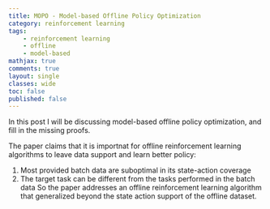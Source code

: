 ```yaml
---
title: MOPO - Model-based Offline Policy Optimization
category: reinforcement learning
tags: 
    - reinforcement learning
    - offline
    - model-based
mathjax: true
comments: true
layout: single
classes: wide
toc: false
published: false
---
```



In this post I will be discussing model-based offline policy optimization, and fill in the missing proofs. 

The paper claims that it is importnat for offline reinforcement learning algorithms to leave data support and learn better policy:
1. Most provided batch data are suboptimal in its state-action coverage
2. The target task can be different from the tasks performed in the batch data
So the paper addresses an offline reinforcement learning algorithm that generalized beyond the state action support of the offline dataset. 
